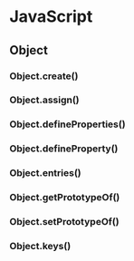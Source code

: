 # JavaScript

## Object

### Object.create()

### Object.assign()

### Object.defineProperties()

### Object.defineProperty()

### Object.entries()

### Object.getPrototypeOf()

### Object.setPrototypeOf()

### Object.keys()
